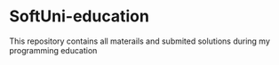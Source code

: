 # SoftUni-education

This repository contains all materails and submited solutions during my programming education 

